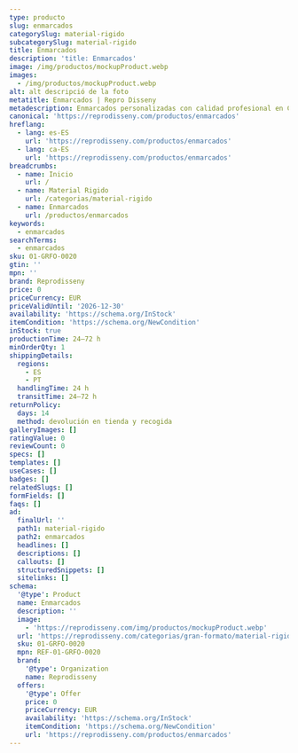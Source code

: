 ```yaml
---
type: producto
slug: enmarcados
categorySlug: material-rigido
subcategorySlug: material-rigido
title: Enmarcados
description: 'title: Enmarcados'
image: /img/productos/mockupProduct.webp
images:
  - /img/productos/mockupProduct.webp
alt: alt descripció de la foto
metatitle: Enmarcados | Repro Disseny
metadescription: Enmarcados personalizadas con calidad profesional en Cataluña.
canonical: 'https://reprodisseny.com/productos/enmarcados'
hreflang:
  - lang: es-ES
    url: 'https://reprodisseny.com/productos/enmarcados'
  - lang: ca-ES
    url: 'https://reprodisseny.com/productos/enmarcados'
breadcrumbs:
  - name: Inicio
    url: /
  - name: Material Rigido
    url: /categorias/material-rigido
  - name: Enmarcados
    url: /productos/enmarcados
keywords:
  - enmarcados
searchTerms:
  - enmarcados
sku: 01-GRFO-0020
gtin: ''
mpn: ''
brand: Reprodisseny
price: 0
priceCurrency: EUR
priceValidUntil: '2026-12-30'
availability: 'https://schema.org/InStock'
itemCondition: 'https://schema.org/NewCondition'
inStock: true
productionTime: 24–72 h
minOrderQty: 1
shippingDetails:
  regions:
    - ES
    - PT
  handlingTime: 24 h
  transitTime: 24–72 h
returnPolicy:
  days: 14
  method: devolución en tienda y recogida
galleryImages: []
ratingValue: 0
reviewCount: 0
specs: []
templates: []
useCases: []
badges: []
relatedSlugs: []
formFields: []
faqs: []
ad:
  finalUrl: ''
  path1: material-rigido
  path2: enmarcados
  headlines: []
  descriptions: []
  callouts: []
  structuredSnippets: []
  sitelinks: []
schema:
  '@type': Product
  name: Enmarcados
  description: ''
  image:
    - 'https://reprodisseny.com/img/productos/mockupProduct.webp'
  url: 'https://reprodisseny.com/categorias/gran-formato/material-rigido/enmarcados'
  sku: 01-GRFO-0020
  mpn: REF-01-GRFO-0020
  brand:
    '@type': Organization
    name: Reprodisseny
  offers:
    '@type': Offer
    price: 0
    priceCurrency: EUR
    availability: 'https://schema.org/InStock'
    itemCondition: 'https://schema.org/NewCondition'
    url: 'https://reprodisseny.com/productos/enmarcados'
---
```


